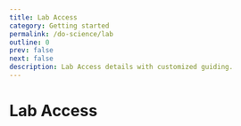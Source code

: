 ```yaml
---
title: Lab Access
category: Getting started
permalink: /do-science/lab
outline: 0
prev: false
next: false
description: Lab Access details with customized guiding.
---
```


# Lab Access

<LabAccess />
